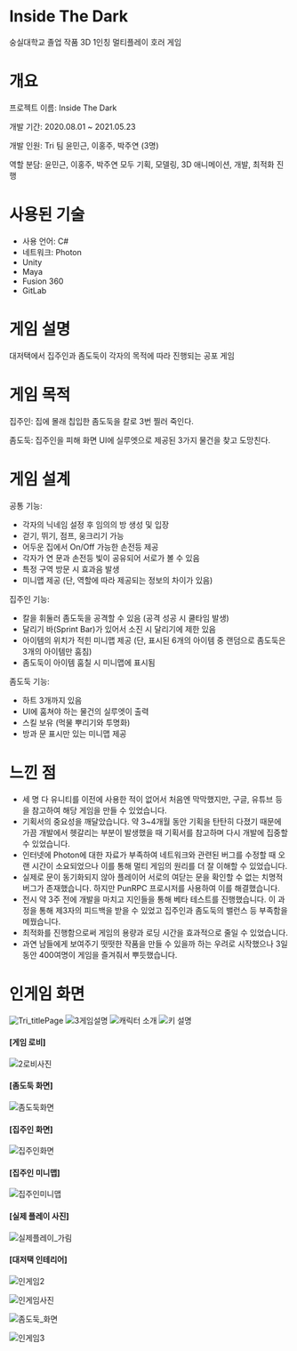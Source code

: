 # Inside The Dark
숭실대학교 졸업 작품 3D 1인칭 멀티플레이 호러 게임


# 개요
프로젝트 이름: Inside The Dark

개발 기간: 2020.08.01 ~ 2021.05.23 

개발 인원: Tri 팀 윤민근, 이홍주, 박주연 (3명)

역할 분담: 윤민근, 이홍주, 박주연 모두 기획, 모델링, 3D 애니메이션, 개발, 최적화 진행


# 사용된 기술
- 사용 언어: C#
- 네트워크: Photon
- Unity
- Maya
- Fusion 360
- GitLab


# 게임 설명
대저택에서 집주인과 좀도둑이 각자의 목적에 따라 진행되는 공포 게임


# 게임 목적
집주인: 집에 몰래 칩입한 좀도둑을 칼로 3번 찔러 죽인다.

좀도둑: 집주인을 피해 화면 UI에 실루엣으로 제공된 3가지 물건을 찾고 도망친다.


# 게임 설계
공통 기능:
- 각자의 닉네임 설정 후 임의의 방 생성 및 입장
- 걷기, 뛰기, 점프, 웅크리기 가능
- 어두운 집에서 On/Off 가능한 손전등 제공
- 각자가 연 문과 손전등 빛이 공유되어 서로가 볼 수 있음
- 특정 구역 방문 시 효과음 발생
- 미니맵 제공 (단, 역할에 따라 제공되는 정보의 차이가 있음)

집주인 기능:
- 칼을 휘둘러 좀도둑을 공격할 수 있음 (공격 성공 시 쿨타임 발생)
- 달리기 바(Sprint Bar)가 있어서 소진 시 달리기에 제한 있음
- 아이템의 위치가 적힌 미니맵 제공 (단, 표시된 6개의 아이템 중 랜덤으로 좀도둑은 3개의 아이템만 훔침)
- 좀도둑이 아이템 훔칠 시 미니맵에 표시됨

좀도둑 기능:
- 하트 3개까지 있음
- UI에 훔쳐야 하는 물건의 실루엣이 출력
- 스킬 보유 (먹물 뿌리기와 투명화)
- 방과 문 표시만 있는 미니맵 제공


# 느낀 점
- 세 명 다 유니티를 이전에 사용한 적이 없어서 처음엔 막막했지만, 구글, 유튜브 등을 참고하여 해당 게임을 만들 수 있었습니다. 
- 기획서의 중요성을 깨달았습니다. 약 3~4개월 동안 기획을 탄탄히 다졌기 때문에 가끔 개발에서 헷갈리는 부분이 발생했을 때 기획서를 참고하며 다시 개발에 집중할 수 있었습니다.
- 인터넷에 Photon에 대한 자료가 부족하여 네트워크와 관련된 버그를 수정할 때 오랜 시간이 소요되었으나 이를 통해 멀티 게임의 원리를 더 잘 이해할 수 있었습니다.
- 실제로 문이 동기화되지 않아 플레이어 서로의 여닫는 문을 확인할 수 없는 치명적 버그가 존재했습니다. 하지만 PunRPC 프로시저를 사용하여 이를 해결했습니다.
- 전시 약 3주 전에 개발을 마치고 지인들을 통해 베타 테스트를 진행했습니다. 이 과정을 통해 제3자의 피드백을 받을 수 있었고 집주인과 좀도둑의 밸런스 등 부족함을 메꿨습니다.
- 최적화를 진행함으로써 게임의 용량과 로딩 시간을 효과적으로 줄일 수 있었습니다.
- 과연 남들에게 보여주기 떳떳한 작품을 만들 수 있을까 하는 우려로 시작했으나 3일 동안 400여명이 게임을 즐겨줘서 뿌듯했습니다.


# 인게임 화면
![Tri_titlePage](https://github.com/mingeun26/Grad_Project/assets/76557726/f112f5b9-cdb9-4f2c-a175-4c1ac2b06428)
![3게임설명](https://github.com/mingeun26/Grad_Project/assets/76557726/67754897-a94a-4b94-8f4d-5d4669d9a328)
![캐릭터 소개](https://github.com/mingeun26/Grad_Project/assets/76557726/b4e94327-dc47-47f8-a325-e7ad3d485178)
![키 설명](https://github.com/mingeun26/Grad_Project/assets/76557726/0a43e5c7-ebdb-4c80-9896-b540c56cc4bd)


#### [게임 로비]

![2로비사진](https://github.com/mingeun26/Grad_Project/assets/76557726/96f9bdc0-17fa-44da-b95f-0adb64a574c0)


#### [좀도둑 화면]

![좀도둑화면](https://github.com/mingeun26/Grad_Project/assets/76557726/e4671b93-575c-4ab8-8366-61f1b1d5583c)


#### [집주인 화면]

![집주인화면](https://github.com/mingeun26/Grad_Project/assets/76557726/90cecd7f-116a-4ceb-83c8-f0752dc1bb35)


#### [집주인 미니맵]

![집주인미니맵](https://github.com/mingeun26/Grad_Project/assets/76557726/4fdcfbe0-69be-4222-a379-26a119e9f71b)


#### [실제 플레이 사진]

![실제플레이_가림](https://github.com/mingeun26/Grad_Project/assets/76557726/30c57332-45d2-4b4c-963c-b26bca9ee0ad)


#### [대저택 인테리어]
![인게임2](https://github.com/mingeun26/Grad_Project/assets/76557726/4e9515d2-7f9d-4568-8ad8-41f2440e06ef)

![인게임사진](https://github.com/mingeun26/Grad_Project/assets/76557726/12ded0f5-5215-4dd7-9a57-1eb23abdaedd)

![좀도둑_화면](https://github.com/mingeun26/Grad_Project/assets/76557726/8e443092-3c9f-4383-998c-63f9c46c7a5f)

![인게임3](https://github.com/mingeun26/Grad_Project/assets/76557726/6b04b1e8-5d69-41e2-a4b9-2976471bc605)





